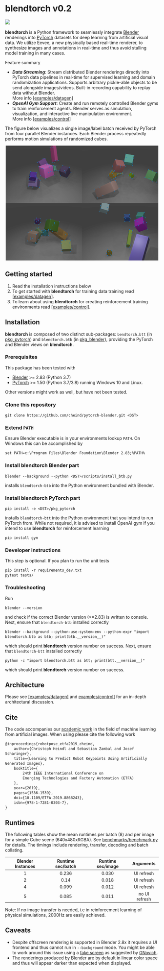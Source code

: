 # blendtorch v0.2
[![](https://travis-ci.org/cheind/pytorch-blender.svg?branch=develop)](https://travis-ci.org/cheind/pytorch-blender)

**blendtorch** is a Python framework to seamlessly integrate [Blender](http://blender.orf) renderings into [PyTorch](http://pytorch.org) datasets for deep learning from artificial visual data. We utilize Eevee, a new physically based real-time renderer, to synthesize images and annotations in real-time and thus avoid stalling model training in many cases.

Feature summary
 - ***Data Streaming***: Stream distributed Blender renderings directly into PyTorch data pipelines in real-time for supervised learning and domain randomization applications. Supports arbitrary pickle-able objects to be send alongside images/videos. Built-in recording capability to replay data without Blender.</br>More info [\[examples/datagen\]](examples/datagen)
 - ***OpenAI Gym Support***: Create and run remotely controlled Blender gyms to train reinforcement agents. Blender serves as simulation, visualization, and interactive live manipulation environment.
 </br>More info [\[examples/control\]](examples/control)

The figure below visualizes a single image/label batch received by PyTorch from four parallel Blender instances. Each Blender process repeatedly performs motion simulations of randomized cubes.

<p align="center">
<img src="etc/result_physics.png" width="500">
</p>

## Getting started
 1. Read the installation instructions below
 1. To get started with **blendtorch** for training data training read [\[examples/datagen\]](examples/datagen). 
 1. To learn about using **blendtorch** for creating reinforcement training environments read [\[examples/control\]](examples/control).

## Installation

**blendtorch** is composed of two distinct sub-packages: `bendtorch.btt` (in [pkg_pytorch](./pkg_pytorch)) and `blendtorch.btb` (in [pkg_blender](./pkg_blender)), providing the PyTorch and Blender views on **blendtorch**. 

### Prerequisites
This package has been tested with
 - [Blender](https://www.blender.org/) >= 2.83 (Python 3.7)
 - [PyTorch](http://pytorch.org) >= 1.50 (Python 3.7/3.8)
running Windows 10 and Linux.

Other versions might work as well, but have not been tested. 

### Clone this repository
```
git clone https://github.com/cheind/pytorch-blender.git <DST>
```

### Extend `PATH`
Ensure Blender executable is in your environments lookup `PATH`. On Windows this can be accomplished by
```
set PATH=c:\Program Files\Blender Foundation\Blender 2.83;%PATH%
```

### Install **blendtorch** Blender part
```
blender --background --python <DST>/scripts/install_btb.py
```
installs `blendtorch-btb` into the Python environment bundled with Blender. 

### Install **blendtorch** PyTorch part
```
pip install -e <DST>/pkg_pytorch
```
installs `blendtorch-btt` into the Python environment that you intend to run PyTorch from. While not required, it is advised to install OpenAI gym if you intend to use **blendtorch** for reinforcement learning
```
pip install gym
```
### Developer instructions
This step is optional. If you plan to run the unit tests
```
pip install -r requirements_dev.txt
pytest tests/
```

### Troubleshooting
Run
```
blender --version
```
and check if the correct Blender version (>=2.83) is written to console. Next, ensure that `blendtorch-btb` installed correctly
```
blender --background --python-use-system-env --python-expr "import blendtorch.btb as btb; print(btb.__version__)"
```
which should print **blendtorch** version number on success. Next, ensure that `blendtorch-btt` installed correctly
```
python -c "import blendtorch.btt as btt; print(btt.__version__)"
```
which should print **blendtorch** version number on success.

## Architecture
Please see [\[examples/datagen\]](examples/datagen) and [examples/control\]](examples/control) for an in-depth architectural discussion.

## Cite
The code accompanies our [academic work](https://arxiv.org/abs/1907.01879) in the field of machine learning from artificial images. When using please cite the following work
```
@inproceedings{robotpose_etfa2019_cheind,
    author={Christoph Heindl and Sebastian Zambal and Josef Scharinger},
    title={Learning to Predict Robot Keypoints Using Artificially Generated Images},
    booktitle={
        24th IEEE International Conference on 
        Emerging Technologies and Factory Automation (ETFA)
    },    
    year={2019},
    pages={1536-1539},
    doi={10.1109/ETFA.2019.8868243},
    isbn={978-1-7281-0303-7},
}
```

## Runtimes
The following tables show the mean runtimes per batch (8) and per image for a simple Cube scene (640x480xRGBA). See [benchmarks/benchmark.py](./benchmarks/benchmark.py) for details. The timings include rendering, transfer, decoding and batch collating.

| Blender Instances  | Runtime sec/batch | Runtime sec/image | Arguments|
|:-:|:-:|:-:|:-:|
| 1  | 0.236 | 0.030| UI refresh|
| 2  | 0.14 | 0.018| UI refresh|
| 4  | 0.099 | 0.012| UI refresh|
| 5  | 0.085 | 0.011| no UI refresh|

Note: If no image transfer is needed, i.e in reinforcement learning of physical simulations, 2000Hz are easily achieved.

## Caveats
- Despite offscreen rendering is supported in Blender 2.8x it requires a UI frontend and thus cannot run in `--background` mode. You might be able to work around this issue using a [fake screen](https://blender.stackexchange.com/questions/144083/how-to-get-blender-2-80-to-render-through-an-ssh-connection-minimal-working-ex/176110#176110) as suggested by [GNovich](https://github.com/GNovich).
- The renderings produced by Blender are by default in linear color space and thus will appear darker than expected when displayed.
